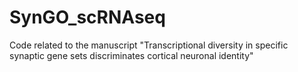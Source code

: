 # SynGO_scRNAseq
Code related to the manuscript "Transcriptional diversity in specific synaptic gene sets discriminates cortical neuronal identity"
